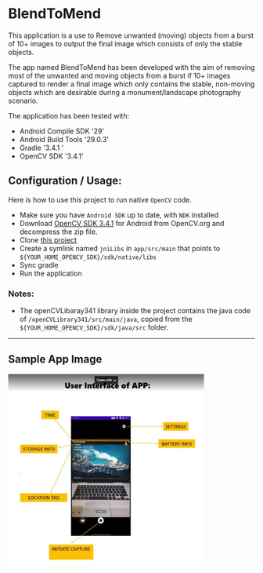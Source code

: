 # BlendToMend

This application is a use to Remove unwanted (moving) objects from a burst of 10+ images to output the final image which consists of only the stable objects.
 
The app named BlendToMend has been developed with the aim of removing most of the unwanted and moving objects from a burst if 10+ images captured to render a final image which only contains the stable, non-moving objects which are desirable during a monument/landscape photography scenario.

The application has been tested with:

* Android Compile SDK '29'
* Android Build Tools '29.0.3'
* Gradle '3.4.1 '
* OpenCV SDK '3.4.1'

## Configuration / Usage:

Here is how to use this project to run native `OpenCV` code.

* Make sure you have `Android SDK` up to date, with `NDK` installed
* Download [OpenCV SDK 3.4.1](https://sourceforge.net/projects/opencvlibrary/files/opencv-android/) for Android from OpenCV.org and decompress the zip file.
* Clone [this project](https://github.com/Praveen101997/BlendToMend)
* Create a symlink named `jniLibs` in `app/src/main` that points to `${YOUR_HOME_OPENCV_SDK}/sdk/native/libs`
* Sync gradle
* Run the application

### Notes:

- The openCVLibaray341 library inside the project contains the java code of 
`/openCVLibrary341/src/main/java`, copied from the `${YOUR_HOME_OPENCV_SDK}/sdk/java/src` folder.
----

## Sample App Image
<img src="app_sample.jpg" width="400" >
